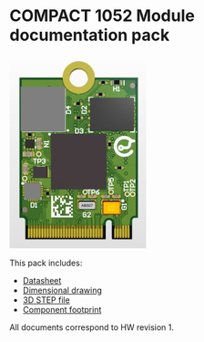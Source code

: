 # COMPACT 1052 Module documentation pack

![Compact imxrt1052](/M.2/imxrt1052/images/compact_imxrt1052.jpg)

This pack includes:

* [Datasheet](/M.2/imxrt1052/DATASHEET.md)
* [Dimensional drawing](/M.2/imxrt1052/MOD_IMXRT_COMPACT_DIM.pdf)
* [3D STEP file](/M.2/imxrt1052/MOD_IMXRT_COMPACT.step)
* [Component footprint](/M.2/imxrt1052/Placement_Layout.pdf)

All documents correspond to HW revision 1.
